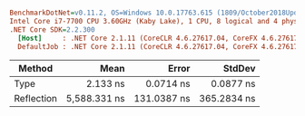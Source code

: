 ``` ini

BenchmarkDotNet=v0.11.2, OS=Windows 10.0.17763.615 (1809/October2018Update/Redstone5)
Intel Core i7-7700 CPU 3.60GHz (Kaby Lake), 1 CPU, 8 logical and 4 physical cores
.NET Core SDK=2.2.300
  [Host]     : .NET Core 2.1.11 (CoreCLR 4.6.27617.04, CoreFX 4.6.27617.02), 64bit RyuJIT
  DefaultJob : .NET Core 2.1.11 (CoreCLR 4.6.27617.04, CoreFX 4.6.27617.02), 64bit RyuJIT


```
|     Method |         Mean |       Error |      StdDev |
|----------- |-------------:|------------:|------------:|
|       Type |     2.133 ns |   0.0714 ns |   0.0877 ns |
| Reflection | 5,588.331 ns | 131.0387 ns | 365.2834 ns |
